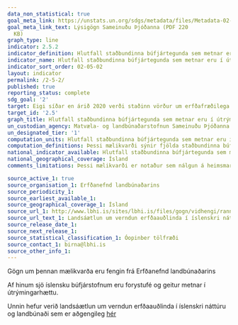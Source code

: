 ```yaml
---
data_non_statistical: true
goal_meta_link: https://unstats.un.org/sdgs/metadata/files/Metadata-02-05-02.pdf
goal_meta_link_text: Lýsigögn Sameinuðu Þjóðanna (PDF 220
  KB)
graph_type: line
indicator: 2.5.2
indicator_definition: Hlutfall staðbundinna búfjártegunda sem metnar eru í útrýmingarhættu.
indicator_name: Hlutfall staðbundinna búfjártegunda sem metnar eru í útrýmingarhættu.
indicator_sort_order: 02-05-02
layout: indicator
permalink: /2-5-2/
published: true
reporting_status: complete
sdg_goal: '2'
target: Eigi síðar en árið 2020 verði staðinn vörður um erfðafræðilega fjölbreytni fræja, ræktaðra plantna, húsdýra og skyldra villtra tegunda, meðal annars með vel reknum fræ- og 124 plöntustöðvum á alþjóðlegum vettvangi, á landsvísu eða svæðisbundið, auk þess sem tryggt verði aðgengi að jafnri og sanngjarnri skiptingu á þeim ávinningi sem hlýst af nýtingu erfðafræðilegra auðlinda og þekkingu sem hefur hlotist þar af, í samræmi við alþjóðlegar samþykktir.
target_id: '2.5'
graph_title: Hlutfall staðbundinna búfjártegunda sem metnar eru í útrýmingarhættu.
un_custodian_agency: Matvæla- og landbúnaðarstofnun Sameinuðu Þjóðanna (FAO)
un_designated_tier: '1'
computation_units: Hlutfall staðbundinna búfjártegunda sem metnar eru í útrýmingarhættu.
computation_definitions: Þessi mælikvarði sýnir fjölda staðbundinna búfjártegunda sem metnar eru í útrýmingarhættu.
national_indicator_available: Hlutfall staðbundinna búfjártegunda sem metnar eru í útrýmingarhættu.
national_geographical_coverage: Ísland
comments_limitations: Þessi mælikvarði er notaður sem nálgun á heimsmarkmiðamælikvarða Sameinuðu Þjóðanna. Þar sem því má við komast er unnið að því að finna eða þróa íslensk gögn til að uppfylla forskrift Sameinuðu Þjóðanna. Þessi mælikvarði var fundinn í samstarfi við sérfræðinga á þessu sviði.

source_active_1: true
source_organisation_1: Erfðanefnd landbúnaðarins
source_periodicity_1:
source_earliest_available_1:
source_geographical_coverage_1: Ísland
source_url_1: http://www.lbhi.is/sites/lbhi.is/files/gogn/vidhengi/rannsoknur/landsaaetlun_2019-2023_lres.pdf
source_url_text_1: Landsáætlun um verndun erfðaauðlinda í íslenskri náttúru og landbúnaði
source_release_date_1:
source_next_release_1:
source_statistical_classification_1: Óopinber tölfræði
source_contact_1: birna@lbhi.is
source_other_info_1: 
---
```


Gögn um þennan mælikvarða eru fengin frá Erfðanefnd landbúnaðarins

Af hinum sjö íslensku búfjárstofnum eru forystufé og geitur metnar í útrýmingarhættu.

Unnin hefur verið landsáætlun um verndun erfðaauðlinda í íslenskri náttúru og landbúnaði sem er aðgengileg [hér](http://www.lbhi.is/sites/lbhi.is/files/gogn/vidhengi/rannsoknur/landsaaetlun_2019-2023_lres.pdf)
